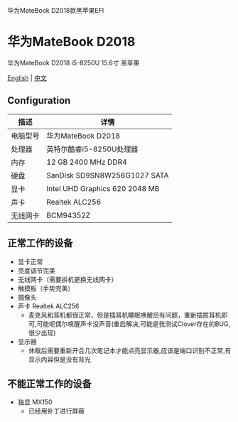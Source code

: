 
华为MateBook D2018款黑苹果EFI
# 华为MateBook D2018
华为MateBook D2018 i5-8250U 15.6寸 黑苹果

[English](README_EN.md) | [中文](README.md)

## Configuration

| 描述   | 详情                                                  |
| ------------------- | ------------------------------------------- |
| 电脑型号      | 华为MateBook D2018     |
| 处理器           | 英特尔酷睿i5-8250U处理器     |
| 内存              | 12 GB 2400 MHz DDR4              |
| 硬盘           | SanDisk SD9SN8W256G1027 SATA    |
| 显卡 | Intel UHD Graphics 620 2048 MB                     |
| 声卡         | Realtek ALC256           |
| 无线网卡       | BCM94352Z                        |


## 正常工作的设备

- 显卡正常
- 亮度调节完美
- 无线网卡（需要拆机更换无线网卡）
- 触摸板（手势完美）
- 摄像头
- 声卡 Realtek ALC256
    - 麦克风和耳机都很正常，但是插耳机睡眠唤醒后有问题，重新插拔耳机即可,可能呢偶尔唤醒声卡没声音(重启解决,可能是我测试Clover存在的BUG,很少出现)
- 显示器
    - 休眠后需要重新开合几次笔记本才能点亮显示器,应该是端口识别不正常,有显示内容但是没有背光
  

## 不能正常工作的设备

- 独显 MX150
    - 已经用补丁进行屏蔽
